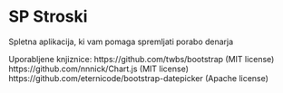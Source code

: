 <h1>SP Stroski</h1
<h3>Spletna aplikacija, ki vam pomaga spremljati porabo denarja</h3>








<p>
Uporabljene knjiznice:
https://github.com/twbs/bootstrap   (MIT license)</br>
https://github.com/nnnick/Chart.js  (MIT license)</br>
https://github.com/eternicode/bootstrap-datepicker  (Apache license)
</p
